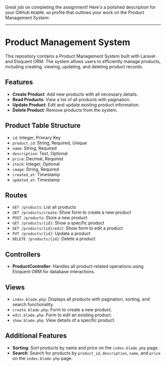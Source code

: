 Great job on completing the assignment! Here's a polished description for your GitHub `README.md` profile that outlines your work on the Product Management System:

---

# Product Management System

This repository contains a Product Management System built with Laravel and Eloquent ORM. The system allows users to efficiently manage products, including creating, viewing, updating, and deleting product records.

## Features

-   **Create Product**: Add new products with all necessary details.
-   **Read Products**: View a list of all products with pagination.
-   **Update Product**: Edit and update existing product information.
-   **Delete Product**: Remove products from the system.

## Product Table Structure

-   `id`: Integer, Primary Key
-   `product_id`: String, Required, Unique
-   `name`: String, Required
-   `description`: Text, Optional
-   `price`: Decimal, Required
-   `stock`: Integer, Optional
-   `image`: String, Required
-   `created_at`: Timestamp
-   `updated_at`: Timestamp

## Routes

-   `GET /products`: List all products
-   `GET /products/create`: Show form to create a new product
-   `POST /products`: Store a new product
-   `GET /products/{id}`: Show a specific product
-   `GET /products/{id}/edit`: Show form to edit a product
-   `PUT /products/{id}`: Update a product
-   `DELETE /products/{id}`: Delete a product

## Controllers

-   **ProductController**: Handles all product-related operations using Eloquent ORM for database interactions.

## Views

-   `index.blade.php`: Displays all products with pagination, sorting, and search functionality.
-   `create.blade.php`: Form to create a new product.
-   `edit.blade.php`: Form to edit an existing product.
-   `show.blade.php`: View details of a specific product.

## Additional Features

-   **Sorting**: Sort products by name and price on the `index.blade.php` page.
-   **Search**: Search for products by `product_id`, `description`, `name`, and `price` on the `index.blade.php` page.
